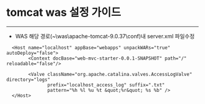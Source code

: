 # tomcat was 설정 가이드 #
---
* WAS 해당 경로(~\was\apache-tomcat-9.0.37\conf)내 server.xml 파일수정 
```
  <Host name="localhost" appBase="webapps" unpackWARs="true" autoDeploy="false">
        <Context docBase="web-mvc-starter-0.0.1-SNAPSHOT" path="/" reloadable="false"/>
        
        <Valve className="org.apache.catalina.valves.AccessLogValve" directory="logs"
               prefix="localhost_access_log" suffix=".txt"
               pattern="%h %l %u %t &quot;%r&quot; %s %b" />
  </Host>
```